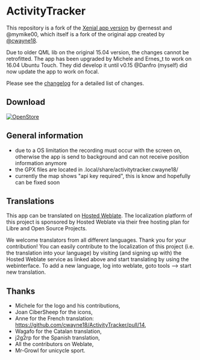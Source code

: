 

# ActivityTracker
This repository is a fork of the [Xenial app version](https://github.com/ernesst/ActivityTracker) by @ernesst and @mymike00, which itself is a fork of the original app created by [@cwayne18](https://github.com/cwayne18/ActivityTracker).


Due to older QML lib on the original 15.04 version, the changes cannot be retrofitted.
The app has been upgraded by Michele and Ernes_t to work on 16.04 Ubuntu Touch. They did develop it until v0.15
@Danfro (myself) did now update the app to work on focal.

Please see the [changelog](https://github.com/Danfro/ActivityTracker/blob/master/CHANGELOG.md) for a detailed list of changes.

## Download
[![OpenStore](https://open-store.io/badges/en_US.png)](https://open-store.io/app/activitytracker.cwayne18)

## General information
 - due to a OS limitation the recording must occur with the screen on, otherwise the app is send to background and can not receive position information anymore
 - the GPX files are located in .local/share/activitytracker.cwayne18/
 - currently the map shows "api key required", this is know and hopefully can be fixed soon

## Translations
 This app can be translated on [Hosted Weblate](https://hosted.weblate.org/projects/ubports/activitytracker/). The localization platform of this project is sponsored by Hosted Weblate via their free hosting plan for Libre and Open Source Projects.

We welcome translators from all different languages. Thank you for your contribution!
You can easily contribute to the localization of this project (i.e. the translation into your language) by visiting (and signing up with) the Hosted Weblate service as linked above and start translating by using the webinterface. To add a new language, log into weblate, goto tools --> start new translation.

 ## Thanks
  - Michele for the logo and his contributions,
  - Joan CiberSheep for the icons,
  - Anne for the French translation: https://github.com/cwayne18/ActivityTracker/pull/14,
  - Wagafo for the Catalan translation,
  - j2g2rp for the Spanish translation,
  - All the contributors on Weblate,
  - Mr-Growl for unicycle sport.
